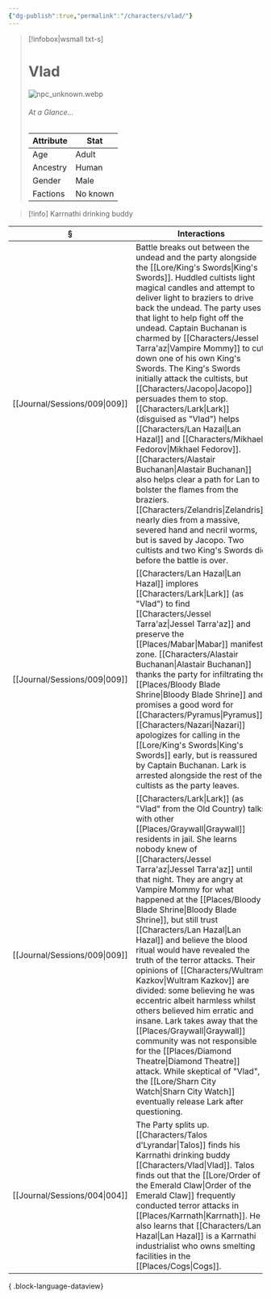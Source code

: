 ```yaml
---
{"dg-publish":true,"permalink":"/characters/vlad/"}
---
```


> [!infobox|wsmall txt-s]
> # Vlad
> ![npc_unknown.webp](/img/user/z_attachments/npc_unknown.webp) 
> ###### At a Glance...
> | Attribute | Stat |
> | ---- | ---- |
> | Age | Adult |
> | Ancestry | Human |
> | Gender | Male |
> | Factions | No known |

>[!info] Karrnathi drinking buddy

| §                                | Interactions                                                                                                                                                                                                                                                                                                                                                                                                                                                                                                                                                                                                                                                                                                                                                                                            |
| -------------------------------- | ------------------------------------------------------------------------------------------------------------------------------------------------------------------------------------------------------------------------------------------------------------------------------------------------------------------------------------------------------------------------------------------------------------------------------------------------------------------------------------------------------------------------------------------------------------------------------------------------------------------------------------------------------------------------------------------------------------------------------------------------------------------------------------------------------- |
| [[Journal/Sessions/009\|009]] | Battle breaks out between the undead and the party alongside the [[Lore/King's Swords\|King's Swords]]. Huddled cultists light magical candles and attempt to deliver light to braziers to drive back the undead. The party uses that light to help fight off the undead. Captain Buchanan is charmed by [[Characters/Jessel Tarra'az\|Vampire Mommy]] to cut down one of his own King's Swords. The King's Swords initially attack the cultists, but [[Characters/Jacopo\|Jacopo]] persuades them to stop. [[Characters/Lark\|Lark]] (disguised as "Vlad") helps [[Characters/Lan Hazal\|Lan Hazal]] and [[Characters/Mikhael Fedorov\|Mikhael Fedorov]]. [[Characters/Alastair Buchanan\|Alastair Buchanan]] also helps clear a path for Lan to bolster the flames from the braziers. [[Characters/Zelandris\|Zelandris]] nearly dies from a massive, severed hand and necril worms, but is saved by Jacopo. Two cultists and two King's Swords die before the battle is over. |
| [[Journal/Sessions/009\|009]] | [[Characters/Lan Hazal\|Lan Hazal]] implores [[Characters/Lark\|Lark]] (as "Vlad") to find [[Characters/Jessel Tarra'az\|Jessel Tarra'az]] and preserve the [[Places/Mabar\|Mabar]] manifest zone. [[Characters/Alastair Buchanan\|Alastair Buchanan]] thanks the party for infiltrating the [[Places/Bloody Blade Shrine\|Bloody Blade Shrine]] and promises a good word for [[Characters/Pyramus\|Pyramus]]. [[Characters/Nazari\|Nazari]] apologizes for calling in the [[Lore/King's Swords\|King's Swords]] early, but is reassured by Captain Buchanan. Lark is arrested alongside the rest of the cultists as the party leaves.                                                                                                                                                                                                                                                                                                                                                                        |
| [[Journal/Sessions/009\|009]] | [[Characters/Lark\|Lark]] (as "Vlad" from the Old Country) talks with other [[Places/Graywall\|Graywall]] residents in jail. She learns nobody knew of [[Characters/Jessel Tarra'az\|Jessel Tarra'az]] until that night. They are angry at Vampire Mommy for what happened at the [[Places/Bloody Blade Shrine\|Bloody Blade Shrine]], but still trust [[Characters/Lan Hazal\|Lan Hazal]] and believe the blood ritual would have revealed the truth of the terror attacks. Their opinions of [[Characters/Wultram Kazkov\|Wultram Kazkov]] are divided: some believing he was eccentric albeit harmless whilst others believed him erratic and insane. Lark takes away that the [[Places/Graywall\|Graywall]] community was not responsible for the [[Places/Diamond Theatre\|Diamond Theatre]] attack. While skeptical of "Vlad", the [[Lore/Sharn City Watch\|Sharn City Watch]] eventually release Lark after questioning.                                                                                    |
| [[Journal/Sessions/004\|004]] | The Party splits up. [[Characters/Talos d'Lyrandar\|Talos]] finds his Karrnathi drinking buddy [[Characters/Vlad\|Vlad]]. Talos finds out that the [[Lore/Order of the Emerald Claw\|Order of the Emerald Claw]] frequently conducted terror attacks in [[Places/Karrnath\|Karrnath]]. He also learns that [[Characters/Lan Hazal\|Lan Hazal]] is a Karrnathi industrialist who owns smelting facilities in the [[Places/Cogs\|Cogs]].                                                                                                                                                                                                                                                                                                                                                                                                                                                                                  |

{ .block-language-dataview}